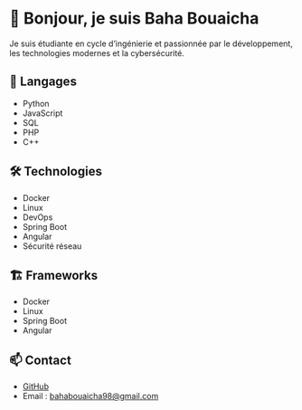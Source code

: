# 👋 Bonjour, je suis Baha Bouaicha

Je suis étudiante en cycle d’ingénierie et passionnée par le développement, les technologies modernes et la cybersécurité.

## 🚩 Langages
- Python
- JavaScript
- SQL
- PHP
- C++

## 🛠️ Technologies
- Docker
- Linux
- DevOps
- Spring Boot
- Angular
- Sécurité réseau

## 🏗️ Frameworks
- Docker
- Linux
- Spring Boot
- Angular

## 📫 Contact
- [GitHub](https://github.com/bahabouaicha)
- Email : bahabouaicha98@gmail.com



<!--
**bahabouaicha/bahabouaicha** is a ✨ _special_ ✨ repository because its `README.md` (this file) appears on your GitHub profile.

Here are some ideas to get you started:

- 🔭 I’m currently working on ...
- 🌱 I’m currently learning ...
- 👯 I’m looking to collaborate on ...
- 🤔 I’m looking for help with ...
- 💬 Ask me about ...
- 📫 How to reach me: ...
- 😄 Pronouns: ...
- ⚡ Fun fact: ...
-->
